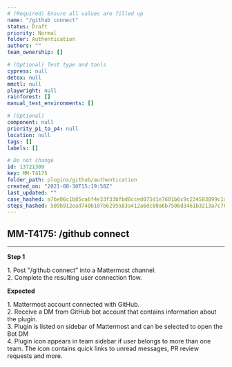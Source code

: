 ```yaml
---
# (Required) Ensure all values are filled up
name: "/github connect"
status: Draft
priority: Normal
folder: Authentication
authors: ""
team_ownership: []

# (Optional) Test type and tools
cypress: null
detox: null
mmctl: null
playwright: null
rainforest: []
manual_test_environments: []

# (Optional)
component: null
priority_p1_to_p4: null
location: null
tags: []
labels: []

# Do not change
id: 13721309
key: MM-T4175
folder_path: plugins/github/authentication
created_on: "2021-08-30T15:19:58Z"
last_updated: ""
case_hashed: a76e06c1b85ca6f4e33f33bfbd8cced075d1e7601b6c9c234583899c1ac7c63c76284d027e86b60fb030eac26a252706
steps_hashed: 509b912ead740b107b6295a83a412a6dc80a6b7506d3461b3213a7c760773d0821feb6ab78942ee1c806d8093fe58ac3
---
```


## MM-T4175: /github connect

---

**Step 1**

1\. Post "/github connect" into a Mattermost channel.\
2\. Complete the resulting user connection flow.

**Expected**

1\. Mattermost account connected with GitHub.\
2\. Receive a DM from GitHub bot account that contains information about the plugin.\
3\. Plugin is listed on sidebar of Mattermost and can be selected to open the Bot DM\
4\. Plugin icon appears in team sidebar if user belongs to more than one team. The icon contains quick links to unread messages, PR review requests and more.
